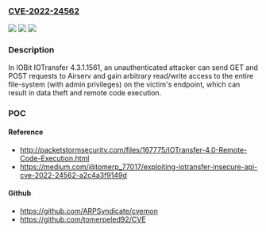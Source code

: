 ### [CVE-2022-24562](https://cve.mitre.org/cgi-bin/cvename.cgi?name=CVE-2022-24562)
![](https://img.shields.io/static/v1?label=Product&message=n%2Fa&color=blue)
![](https://img.shields.io/static/v1?label=Version&message=n%2Fa&color=blue)
![](https://img.shields.io/static/v1?label=Vulnerability&message=n%2Fa&color=brighgreen)

### Description

In IOBit IOTransfer 4.3.1.1561, an unauthenticated attacker can send GET and POST requests to Airserv and gain arbitrary read/write access to the entire file-system (with admin privileges) on the victim's endpoint, which can result in data theft and remote code execution.

### POC

#### Reference
- http://packetstormsecurity.com/files/167775/IOTransfer-4.0-Remote-Code-Execution.html
- https://medium.com/@tomerp_77017/exploiting-iotransfer-insecure-api-cve-2022-24562-a2c4a3f9149d

#### Github
- https://github.com/ARPSyndicate/cvemon
- https://github.com/tomerpeled92/CVE

